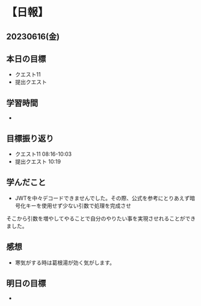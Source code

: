 # 【日報】
## 20230616(金)
## 本日の目標
- クエスト11
- 提出クエスト
## 学習時間
- 

## 目標振り返り
- クエスト11 08:16-10:03
- 提出クエスト 10:19

## 学んだこと
- JWTを中々デコードできませんでした。その際、公式を参考にとりあえず暗号化キーを使用せず少ない引数で処理を完成させ

そこから引数を増やしてやることで自分のやりたい事を実現させれることができました。

## 感想
- 寒気がする時は葛根湯が効く気がします。

## 明日の目標
- 
